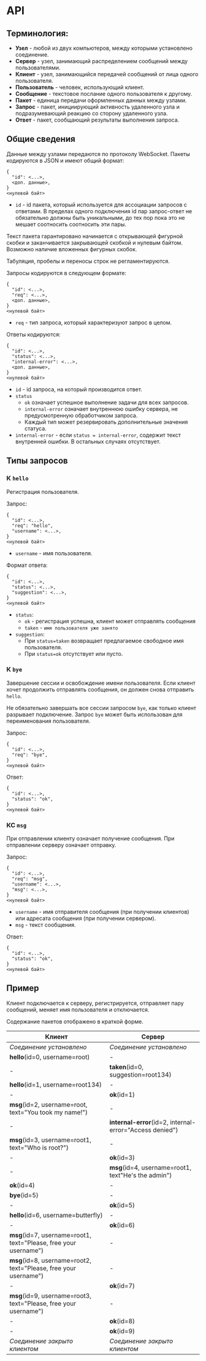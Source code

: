 # API

## Терминология:

+ **Узел** - любой из двух компьютеров, между которыми установлено соединение.
+ **Сервер** - узел, занимающий распределением сообщений между пользователями.
+ **Клиент** - узел, занимающийся передачей сообщений от лица одного пользователя.
+ **Пользователь** - человек, использующий клиент.
+ **Сообщение** - текстовое послание одного пользователя к другому.
+ **Пакет** - единица передачи оформленных данных между узлами.
+ **Запрос** - пакет, инициирующий активность удаленного узла и подразумевающий реакцию со сторону удаленного узла.
+ **Ответ** - пакет, сообщающий результаты выполнения запроса.

## Общие сведения

Данные между узлами передаются по протоколу WebSocket. Пакеты кодируются в JSON и имеют общий формат:
```
{
  "id": <...>,
  <доп. данные>,
}
<нулевой байт>
```
* `id` - id пакета, который используется для ассоциации запросов с ответами. В пределах одного подключения id пар запрос-ответ не обязательно должны быть уникальными, до тех пор пока это не мешает соотносить соотносить эти пары.

Текст пакета гарантировано начинается с открывающей фигурной скобки и заканчивается закрывающей скобкой и нулевым байтом. Возможно наличие вложенных фигурных скобок.

Табуляция, пробелы и переносы строк не регламентируются.

Запросы кодируются в следующем формате:
```
{
  "id": <...>,
  "req": <...>,
  <доп. данные>,
}
<нулевой байт>
```
* `req` - тип запроса, который характеризуют запрос в целом.

Ответы кодируются:
```
{
  "id": <...>,
  "status": <...>,
  "internal-error": <...>,
  <доп. данные>,
}
<нулевой байт>
```
* `id` - id запроса, на который производится ответ.
* `status`
  + `ok` означает успешное выполнение задачи для всех запросов.
  + `internal-error` означает внутреннюю ошибку сервера, не предусмотренную обработчиком запроса.
  + Каждый тип может резервировать дополнительные значения статуса.
* `internal-error` - если `status = internal-error`, содержит текст внутренней ошибки. В остальных случаях отсутствует.

## Типы запросов

### **К** `hello`

Регистрация пользователя.

Запрос:
```
{
  "id": <...>,
  "req": "hello",
  "username": <...>,
}
<нулевой байт>
```
* `username` - имя пользователя.

Формат ответа:
```
{
  "id": <...>,
  "status": <...>,
  "suggestion": <...>,
}
<нулевой байт>
```
* `status`:
  + `ok` - регистрация успешна, клиент может отправлять сообщения
  + `taken` - `имя пользователя уже занято`
* `suggestion`:
  + При `status=taken` возвращает предлагаемое свободное имя пользователя.
  + При `status=ok` отсутствует или пусто.

### **К** `bye`

Завершение сессии и освобождение имени пользователя. Если клиент хочет продолжить отправлять сообщения, он должен снова отправить `hello`.

Не обязательно завершать все сессии запросом `bye`, как только клиент разрывает подключение. Запрос `bye` может быть использован для переименования пользователя.

Запрос:
```
{
  "id": <...>,
  "req": "bye",
}
<нулевой байт>
```

Ответ:
```
{
  "id": <...>,
  "status": "ok",
}
<нулевой байт>
```

### **КС** `msg`

При отправлении клиенту означает получение сообщения. При отправлении серверу означает отправку.

Запрос:
```
{
  "id": <...>,
  "req": "msg",
  "username": <...>,
  "msg": <...>,
}
<нулевой байт>
```

* `username` - имя отправителя сообщения (при получении клиентов) или адресата сообщения (при получении сервером).
* `msg` - текст сообщения.

Ответ:
```
{
  "id": <...>,
  "status": "ok",
}
<нулевой байт>
```

## Пример

Клиент подключается к серверу, регистрируется, отправляет пару сообщений, меняет имя пользователя и отключается.

Содержание пакетов отображено в краткой форме.

|Клиент|Сервер|
|---|---|
|*Соединение установлено*|*Соединение установлено*|
|**hello**(id=0, username=root)|-|
|-|**taken**(id=0, suggestion=root134)|
|**hello**(id=1, username=root134)|-|
|-|**ok**(id=1)|
|**msg**(id=2, username=root, text="You took my name!")|-|
|-|**internal-error**(id=2, internal-error="Access denied")|
|**msg**(id=3, username=root1, text="Who is root?")|-|
|-|**ok**(id=3)|
|-|**msg**(id=4, username=root1, text"He's the admin")|
|**ok**(id=4)|-|
|**bye**(id=5)|-|
|-|**ok**(id=5)|
|**hello**(id=6, username=butterfly)|-|
|-|**ok**(id=6)|
|**msg**(id=7, username=root1, text="Please, free your username")|-|
|**msg**(id=8, username=root2, text="Please, free your username")|-|
|-|**ok**(id=7)|
|**msg**(id=9, username=root3, text="Please, free your username")|-|
|-|**ok**(id=8)|
|-|**ok**(id=9)|
|*Соединение закрыто клиентом*|*Соединение закрыто клиентом*|
